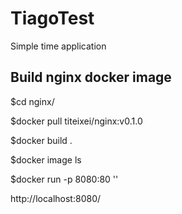 # TiagoTest
Simple time application

## Build nginx docker image

$cd nginx/

$docker pull titeixei/nginx:v0.1.0

$docker build .

$docker image ls

$docker run -p 8080:80 '<IMAGE ID>'

http://localhost:8080/
